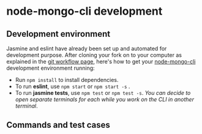 # node-mongo-cli development

## Development environment
Jasmine and eslint have already been set up and automated for development purpose. After cloning your fork on to your computer as explained in the [git workflow page](https://github.com/code-collabo/docs/blob/main/contributor-guide/git-workflow.md), here's how to get your [node-mongo-cli](https://github.com/code-collabo/node-mongo-cli) development environment running:
* Run `npm install` to install dependencies.
* To run **eslint**, use `npm start` or `npm start -s` .
* To run **jasmine tests**, use `npm test` or `npm test -s`.
_You can decide to open separate terminals for each while you work on the CLI in another terminal_.

## Commands and test cases

<!--
## Navigating the code base
The table containing list of features along with their files has been added, to help find code for issue(s) you're working on easily.

Adding table soon...
-->
